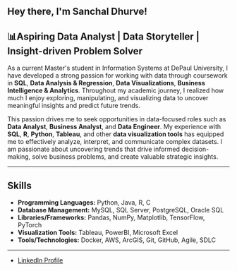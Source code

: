## Hey there, I'm Sanchal Dhurve! 

📊**Aspiring Data Analyst** | **Data Storyteller** | **Insight-driven Problem Solver**
---

As a current Master's student in Information Systems at DePaul University, I have developed a strong passion for working with data through coursework in **SQL**, **Data Analysis & Regression**, **Data Visualizations**, **Business Intelligence & Analytics**. Throughout my academic journey, I realized how much I enjoy exploring, manipulating, and visualizing data to uncover meaningful insights and predict future trends.

This passion drives me to seek opportunities in data-focused roles such as **Data Analyst**, **Business Analyst**, and **Data Engineer**. My experience with **SQL**, **R**, **Python**, **Tableau**, and other **data visualization tools** has equipped me to effectively analyze, interpret, and communicate complex datasets. I am passionate about uncovering trends that drive informed decision-making, solve business problems, and create valuable strategic insights.

---

## Skills
- **Programming Languages:** Python, Java, R, C
- **Database Management:** MySQL, SQL Server, PostgreSQL, Oracle SQL
- **Libraries/Frameworks:** Pandas, NumPy, Matplotlib, TensorFlow, PyTorch
- **Visualization Tools:** Tableau, PowerBI, Microsoft Excel
- **Tools/Technologies:** Docker, AWS, ArcGIS, Git, GitHub, Agile, SDLC

---


- [LinkedIn Profile](https://www.linkedin.com/in/sanchaldhurve/)
